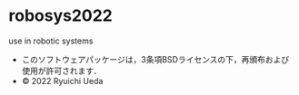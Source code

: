 # robosys2022
use in robotic systems
* このソフトウェアパッケージは，3条項BSDライセンスの下，再頒布および使用が許可されます．
* © 2022 Ryuichi Ueda
